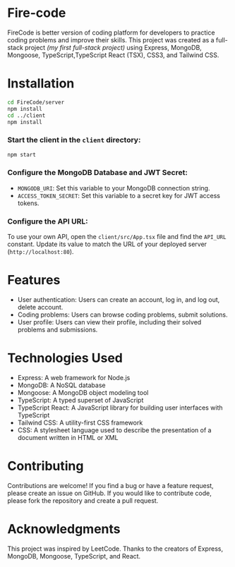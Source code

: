 # Fire-code

FireCode is better version of coding platform for developers to practice coding problems and improve their skills. This project was created as a full-stack project _(my first full-stack project)_ using Express, MongoDB, Mongoose, TypeScript,TypeScript React (TSX), CSS3, and Tailwind CSS.

# Installation


```bash
cd FireCode/server
npm install
cd ../client
npm install
```

### Start the client in the `client` directory:

```bash
npm start
```

### Configure the MongoDB Database and JWT Secret:


-   `MONGODB_URI`: Set this variable to your MongoDB connection string.
-   `ACCESS_TOKEN_SECRET`: Set this variable to a secret key for JWT access tokens.

### Configure the API URL:

To use your own API, open the `client/src/App.tsx` file and find the `API_URL` constant. Update its value to match the URL of your deployed server (`http://localhost:80`).



# Features

-   User authentication: Users can create an account, log in, and log out, delete account.
-   Coding problems: Users can browse coding problems, submit solutions.
-   User profile: Users can view their profile, including their solved problems and submissions.

# Technologies Used

-   Express: A web framework for Node.js
-   MongoDB: A NoSQL database
-   Mongoose: A MongoDB object modeling tool
-   TypeScript: A typed superset of JavaScript
-   TypeScript React: A JavaScript library for building user interfaces with TypeScript
-   Tailwind CSS: A utility-first CSS framework
-   CSS: A stylesheet language used to describe the presentation of a document written in HTML or XML

# Contributing

Contributions are welcome! If you find a bug or have a feature request, please create an issue on GitHub. If you would like to contribute code, please fork the repository and create a pull request.


# Acknowledgments

This project was inspired by LeetCode.
Thanks to the creators of Express, MongoDB, Mongoose, TypeScript, and React.
